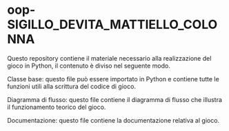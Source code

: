 # oop-SIGILLO_DEVITA_MATTIELLO_COLONNA
Questo repository contiene il materiale necessario alla realizzazione del gioco in Python, il contenuto è diviso nel seguente modo.

Classe base: questo file può essere importato in Python e contiene tutte le funzioni utili alla scrittura del codice di gioco.

Diagramma di flusso: questo file contiene il diagramma di flusso che illustra il funzionamento teorico del gioco.

Documentazione: questo file contiene la documentazione relativa al gioco. 
